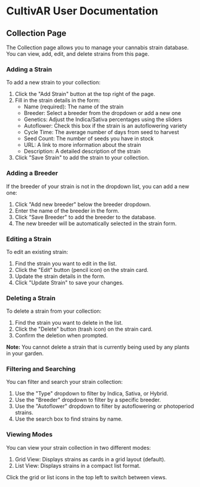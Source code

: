 # CultivAR User Documentation

## Collection Page

The Collection page allows you to manage your cannabis strain database. You can view, add, edit, and delete strains from this page.

### Adding a Strain

To add a new strain to your collection:

1. Click the "Add Strain" button at the top right of the page.
2. Fill in the strain details in the form:
   - Name (required): The name of the strain
   - Breeder: Select a breeder from the dropdown or add a new one
   - Genetics: Adjust the Indica/Sativa percentages using the sliders
   - Autoflower: Check this box if the strain is an autoflowering variety
   - Cycle Time: The average number of days from seed to harvest
   - Seed Count: The number of seeds you have in stock
   - URL: A link to more information about the strain
   - Description: A detailed description of the strain
3. Click "Save Strain" to add the strain to your collection.

### Adding a Breeder

If the breeder of your strain is not in the dropdown list, you can add a new one:

1. Click "Add new breeder" below the breeder dropdown.
2. Enter the name of the breeder in the form.
3. Click "Save Breeder" to add the breeder to the database.
4. The new breeder will be automatically selected in the strain form.

### Editing a Strain

To edit an existing strain:

1. Find the strain you want to edit in the list.
2. Click the "Edit" button (pencil icon) on the strain card.
3. Update the strain details in the form.
4. Click "Update Strain" to save your changes.

### Deleting a Strain

To delete a strain from your collection:

1. Find the strain you want to delete in the list.
2. Click the "Delete" button (trash icon) on the strain card.
3. Confirm the deletion when prompted.

**Note:** You cannot delete a strain that is currently being used by any plants in your garden.

### Filtering and Searching

You can filter and search your strain collection:

1. Use the "Type" dropdown to filter by Indica, Sativa, or Hybrid.
2. Use the "Breeder" dropdown to filter by a specific breeder.
3. Use the "Autoflower" dropdown to filter by autoflowering or photoperiod strains.
4. Use the search box to find strains by name.

### Viewing Modes

You can view your strain collection in two different modes:

1. Grid View: Displays strains as cards in a grid layout (default).
2. List View: Displays strains in a compact list format.

Click the grid or list icons in the top left to switch between views.
